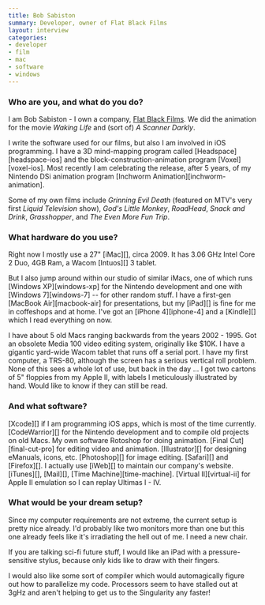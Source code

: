 ```yaml
---
title: Bob Sabiston
summary: Developer, owner of Flat Black Films
layout: interview
categories:
- developer
- film
- mac
- software
- windows
---
```


### Who are you, and what do you do?

I am Bob Sabiston - I own a company, [Flat Black Films](http://www.flatblackfilms.com/ "Flat Black's website."). We did the animation for the movie _Waking Life_ and (sort of) _A Scanner Darkly_. 

I write the software used for our films, but also I am involved in iOS programming. I have a 3D mind-mapping program called [Headspace][headspace-ios] and the block-construction-animation program [Voxel][voxel-ios]. Most recently I am celebrating the release, after 5 years, of my Nintendo DSi animation program [Inchworm Animation][inchworm-animation].

Some of my own films include _Grinning Evil Death_ (featured on MTV's very first _Liquid Television_ show), _God's Little Monkey_, _RoadHead_, _Snack and Drink_, _Grasshopper_, and _The Even More Fun Trip_.

### What hardware do you use?

Right now I mostly use a 27" [iMac][], circa 2009. It has 3.06 GHz Intel Core 2 Duo, 4GB Ram, a Wacom [Intuos][] 3 tablet. 

But I also jump around within our studio of similar iMacs, one of which runs [Windows XP][windows-xp] for the Nintendo development and one with [Windows 7][windows-7] -- for other random stuff. I have a first-gen [MacBook Air][macbook-air] for presentations, but my [iPad][] is fine for me in coffeshops and at home. I've got an [iPhone 4][iphone-4] and a [Kindle][] which I read everything on now.

I have about 5 old Macs ranging backwards from the years 2002 - 1995. Got an obsolete Media 100 video editing system, originally like $10K. I have a gigantic yard-wide Wacom tablet that runs off a serial port. I have my first computer, a TRS-80, although the screen has a serious vertical roll problem. None of this sees a whole lot of use, but back in the day ... I got two cartons of 5" floppies from my Apple II, with labels I meticulously illustrated by hand. Would like to know if they can still be read.

### And what software?

[Xcode][] if I am programming iOS apps, which is most of the time currently. [CodeWarrior][] for the Nintendo development and to compile old projects on old Macs. My own software Rotoshop for doing animation. [Final Cut][final-cut-pro] for editing video and animation. [Illustrator][] for designing eManuals, icons, etc. [Photoshop][] for image editing. [Safari][] and [Firefox][]. I actually use [iWeb][] to maintain our company's website. [iTunes][], [Mail][], [Time Machine][time-machine]. [Virtual II][virtual-ii] for Apple II emulation so I can replay Ultimas I - IV.

### What would be your dream setup?

Since my computer requirements are not extreme, the current setup is pretty nice already. I'd probably like two monitors more than one but this one already feels like it's irradiating the hell out of me. I need a new chair.

If you are talking sci-fi future stuff, I would like an iPad with a pressure-sensitive stylus, because only kids like to draw with their fingers. 

I would also like some sort of compiler which would automagically figure out how to parallelize my code. Processors seem to have stalled out at 3gHz and aren't helping to get us to the Singularity any faster!